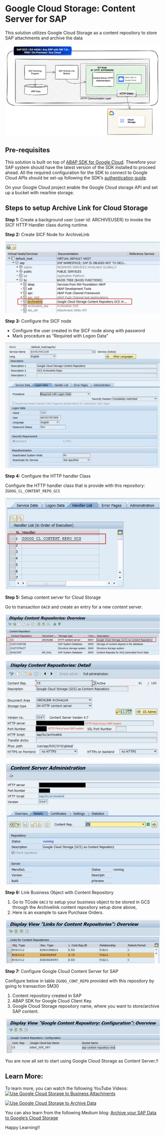 
# Google Cloud Storage: Content Server for SAP

This solution utilizes Google Cloud Storage as a content repository to store SAP attachments and archive the data


![alt_text](images/image_architecture.jpg "Google Cloud Storage as Content Server Architecture")



## Pre-requisites

This solution is built on top of [ABAP SDK for Google Cloud](https://cloud.google.com/solutions/sap/docs/abap-sdk/on-premises-or-any-cloud/whats-new). Therefore your SAP system should have the latest version of the SDK installed to proceed ahead. All the required configuration for the SDK to connect to Google Cloud APIs should be set-up following the SDK’s [authentication guide](https://cloud.google.com/solutions/sap/docs/abap-sdk/on-premises-or-any-cloud/latest/authentication).

On your Google Cloud project enable the Google Cloud storage API and set up a bucket with nearline storage.


## Steps to setup Archive Link for Cloud Storage

**Step 1:** Create a background user (user id: ARCHIVEUSER)  to invoke the SICF HTTP Handler class during runtime.

**Step 2:** Create SICF Node for ArchiveLink

![alt_text](images/image1.jpg "New SICF Node")

**Step 3:** Configure the SICF node

*   Configure the user created in the SICF node along with password
*   Mark procedure as “Required with Logon Data” 

![alt_text](images/image2.jpg "SICF Node Configuration")

**Step 4:** Configure the HTTP handler Class

Configure the HTTP handler class that is provide with this repository: `ZGOOG_CL_CONTENT_REPO_GCS`

![alt_text](images/image3.jpg "Handle Class Configuration")

**Step 5:** Setup content server for Cloud Storage

Go to transaction `OAC0` and create an entry for a new content server.

![alt_text](images/image4.jpg)

![alt_text](images/image5.jpg)

![alt_text](images/image6.jpg)

**Step 6:** Link Business Object with Content Repository

1. Go to TCode `OAC3` to setup your business object to be stored in GCS through the Archivelink content repository setup done above, 
2. Here is an example to save Purchase Orders.

![alt_text](images/image7.jpg)


**Step 7:** Configure Google Cloud Content Server for SAP

Configure below in table `ZGOOG_CONT_REPO` provided with this repository by going to transaction SM30

1. Content repository created in SAP 
2. ABAP SDK for Google Cloud Client Key.
3. Google Cloud Storage repository name, where you want to store/archive SAP content.

![alt_text](images/image8.jpg)


You are now all set to start using Google Cloud Storage as Content Server.!!

## Learn More:

To learn more, you can watch the following YouTube Videos:\
[![Use Google Cloud Storage to Business Attachments](https://img.youtube.com/vi/-DAt2N-q98o/0.jpg)](https://www.youtube.com/watch?v=-DAt2N-q98o)

[![Use Google Cloud Storage to Archive Data](https://img.youtube.com/vi/-DAt2N-q98o/0.jpg)](https://www.youtube.com/watch?v=_VgixubN0bU&t=323s)

You can also learn from the following Medium blog: [Archive your SAP Data to Google’s Cloud Storage](https://medium.com/google-cloud/archive-your-sap-data-to-googles-cloud-storage-3b6dfe6f79bd)

Happy Learning!!